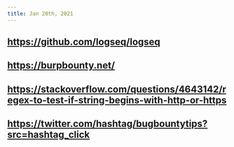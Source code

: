 ```yaml
---
title: Jan 20th, 2021
---
```


## https://github.com/logseq/logseq
## https://burpbounty.net/
## https://stackoverflow.com/questions/4643142/regex-to-test-if-string-begins-with-http-or-https
## https://twitter.com/hashtag/bugbountytips?src=hashtag_click
